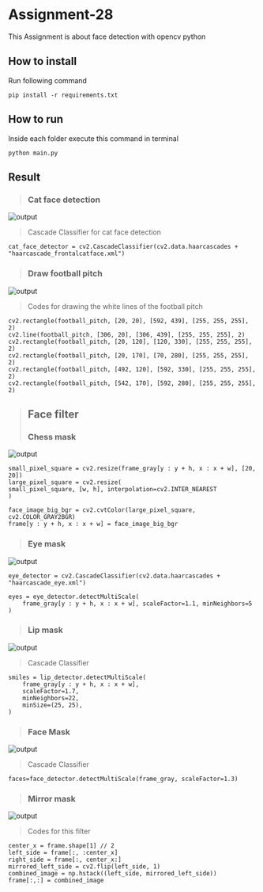 # Assignment-28
This Assignment is about face detection with opencv python

## How to install 
Run following command
```
pip install -r requirements.txt
```

## How to run

Inside each folder execute this command in terminal 
```
python main.py
```

## Result
> ### Cat face detection

![output](cat_face_detection/output/cat.jpg)
> Cascade Classifier for cat face detection
```
cat_face_detector = cv2.CascadeClassifier(cv2.data.haarcascades + "haarcascade_frontalcatface.xml")
```

> ### Draw football pitch
![output](draw_football_pitch/output/football_pitch.jpg)
> Codes for drawing the white lines of the football pitch
```
cv2.rectangle(football_pitch, [20, 20], [592, 439], [255, 255, 255], 2)
cv2.line(football_pitch, [306, 20], [306, 439], [255, 255, 255], 2)
cv2.rectangle(football_pitch, [20, 120], [120, 330], [255, 255, 255], 2)
cv2.rectangle(football_pitch, [20, 170], [70, 280], [255, 255, 255], 2)
cv2.rectangle(football_pitch, [492, 120], [592, 330], [255, 255, 255], 2)
cv2.rectangle(football_pitch, [542, 170], [592, 280], [255, 255, 255], 2)

```

> ## Face filter
> ### Chess mask
![output](face_filter/output/chess_mask.jpg)
```
small_pixel_square = cv2.resize(frame_gray[y : y + h, x : x + w], [20, 20])
large_pixel_square = cv2.resize(
small_pixel_square, [w, h], interpolation=cv2.INTER_NEAREST
)

face_image_big_bgr = cv2.cvtColor(large_pixel_square, cv2.COLOR_GRAY2BGR)
frame[y : y + h, x : x + w] = face_image_big_bgr
```

> ### Eye mask
![output](face_filter/output/eye_mask.jpg)
```
eye_detector = cv2.CascadeClassifier(cv2.data.haarcascades + "haarcascade_eye.xml")

eyes = eye_detector.detectMultiScale(
    frame_gray[y : y + h, x : x + w], scaleFactor=1.1, minNeighbors=5
)
```

> ### Lip mask
![output](face_filter/output/lip_mask.jpg)
> Cascade Classifier
```
smiles = lip_detector.detectMultiScale(
    frame_gray[y : y + h, x : x + w],
    scaleFactor=1.7,
    minNeighbors=22,
    minSize=(25, 25),
)
```

> ### Face Mask
![output](face_filter/output/face_mask.jpg)
> Cascade Classifier
```
faces=face_detector.detectMultiScale(frame_gray, scaleFactor=1.3)
```

> ### Mirror mask
![output](face_filter/output/mirror_mask.jpg)
> Codes for this filter
```
center_x = frame.shape[1] // 2
left_side = frame[:, :center_x]
right_side = frame[:, center_x:]
mirrored_left_side = cv2.flip(left_side, 1)
combined_image = np.hstack((left_side, mirrored_left_side))
frame[:,:] = combined_image
```

